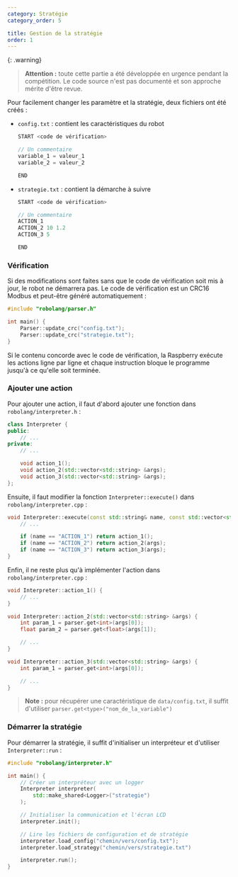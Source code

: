 ```yaml
---
category: Stratégie
category_order: 5

title: Gestion de la stratégie
order: 1
---
```


{: .warning}
> **Attention :** toute cette partie a été développée en urgence pendant la compétition.
Le code source n'est pas documenté et son approche mérite d'être revue.

Pour facilement changer les paramètre et la stratégie, deux fichiers ont été créés :
- `config.txt` : contient les caractéristiques du robot
  ```cpp
  START <code de vérification>

  // Un commentaire
  variable_1 = valeur_1
  variable_2 = valeur_2

  END
  ```
- `strategie.txt` : contient la démarche à suivre
  ```cpp
  START <code de vérification>

  // Un commentaire
  ACTION_1
  ACTION_2 10 1.2
  ACTION_3 5

  END
  ```

### Vérification

Si des modifications sont faites sans que le code de vérification soit mis à jour, le robot ne démarrera pas.
Le code de vérification est un CRC16 Modbus et peut-être généré automatiquement :
```cpp
#include "robolang/parser.h"

int main() {
    Parser::update_crc("config.txt");
    Parser::update_crc("strategie.txt");
}

```

Si le contenu concorde avec le code de vérification, la Raspberry exécute les actions ligne par ligne et chaque instruction bloque le programme jusqu'à ce qu'elle soit terminée.

### Ajouter une action

Pour ajouter une action, il faut d'abord ajouter une fonction dans `robolang/interpreter.h` :
```cpp
class Interpreter {
public:
    // ...
private:
    // ...

    void action_1();
    void action_2(std::vector<std::string> &args);
    void action_3(std::vector<std::string> &args);
};
```

Ensuite, il faut modifier la fonction `Interpreter::execute()` dans `robolang/interpreter.cpp` :
```cpp
void Interpreter::execute(const std::string& name, const std::vector<std::string>& args) {
    // ...

    if (name == "ACTION_1") return action_1();
    if (name == "ACTION_2") return action_2(args);
    if (name == "ACTION_3") return action_3(args);
}
```

Enfin, il ne reste plus qu'à implémenter l'action dans `robolang/interpreter.cpp` :
```cpp
void Interpreter::action_1() {
    // ...
}

void Interpreter::action_2(std::vector<std::string> &args) {
    int param_1 = parser.get<int>(args[0]);
    float param_2 = parser.get<float>(args[1]);

    // ...
}

void Interpreter::action_3(std::vector<std::string> &args) {
    int param_1 = parser.get<int>(args[0]);

    // ...
}
```
> **Note :** pour récupérer une caractéristique de `data/config.txt`, il suffit d'utiliser `parser.get<type>("nom_de_la_variable")`

### Démarrer la stratégie

Pour démarrer la stratégie, il suffit d'initialiser un interpréteur et d'utiliser `Interpreter::run` :
```cpp
#include "robolang/interpreter.h"

int main() {
    // Créer un interpréteur avec un logger
    Interpreter interpreter(
        std::make_shared<Logger>("strategie")
    );

    // Initialiser la communication et l'écran LCD
    interpreter.init();

    // Lire les fichiers de configuration et de stratégie
    interpreter.load_config("chemin/vers/config.txt");
    interpreter.load_strategy("chemin/vers/strategie.txt")    

    interpreter.run();
}
```
